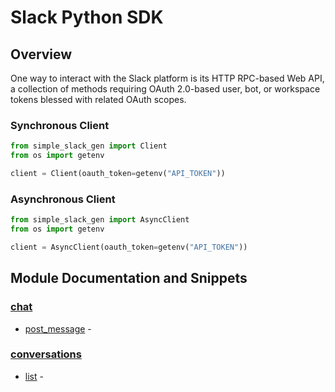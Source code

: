 
# Slack Python SDK

## Overview
One way to interact with the Slack platform is its HTTP RPC-based Web API, a collection of methods requiring OAuth 2.0-based user, bot, or workspace tokens blessed with related OAuth scopes.

### Synchronous Client

```python
from simple_slack_gen import Client
from os import getenv

client = Client(oauth_token=getenv("API_TOKEN"))
```

### Asynchronous Client

```python
from simple_slack_gen import AsyncClient
from os import getenv

client = AsyncClient(oauth_token=getenv("API_TOKEN"))
```

## Module Documentation and Snippets

### [chat](simple_slack_gen/resources/chat/README.md)

* [post_message](simple_slack_gen/resources/chat/README.md#post_message) - 

### [conversations](simple_slack_gen/resources/conversations/README.md)

* [list](simple_slack_gen/resources/conversations/README.md#list) - 

<!-- MODULE DOCS END -->

